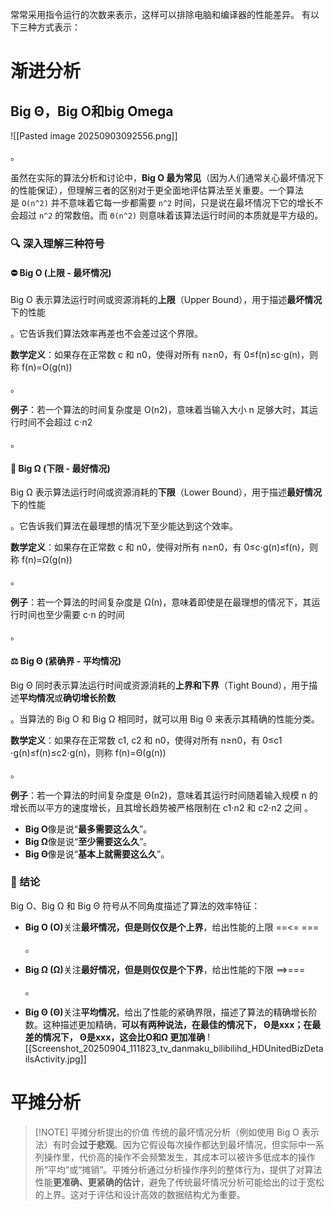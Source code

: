 常常采用指令运行的次数来表示，这样可以排除电脑和编译器的性能差异。
有以下三种方式表示：
# 渐进分析
## Big Θ，Big O和big Omega
![[Pasted image 20250903092556.png]]

  。

虽然在实际的算法分析和讨论中，​**Big O 最为常见**​（因为人们通常关心最坏情况下的性能保证），但理解三者的区别对于更全面地评估算法至关重要。一个算法是 `O(n^2)` 并不意味着它每一步都需要 `n^2` 时间，只是说在最坏情况下它的增长不会超过 `n^2` 的常数倍。而 `Θ(n^2)` 则意味着该算法运行时间的本质就是平方级的。
### 🔍 深入理解三种符号

#### ⛔ Big O (上限 - 最坏情况)

Big O 表示算法运行时间或资源消耗的**上限**​（Upper Bound），用于描述**最坏情况**下的性能

。它告诉我们算法效率再差也不会差过这个界限。

​**数学定义**​：如果存在正常数 c 和 n0​，使得对所有 n≥n0​，有 0≤f(n)≤c⋅g(n)，则称 f(n)=O(g(n))

。

​**例子**​：若一个算法的时间复杂度是 O(n2)，意味着当输入大小 n 足够大时，其运行时间不会超过 c⋅n2

。

#### 🚀 Big Ω (下限 - 最好情况)

Big Ω 表示算法运行时间或资源消耗的**下限**​（Lower Bound），用于描述**最好情况**下的性能

。它告诉我们算法在最理想的情况下至少能达到这个效率。

​**数学定义**​：如果存在正常数 c 和 n0​，使得对所有 n≥n0​，有 0≤c⋅g(n)≤f(n)，则称 f(n)=Ω(g(n))

。

​**例子**​：若一个算法的时间复杂度是 Ω(n)，意味着即使是在最理想的情况下，其运行时间也至少需要 c⋅n 的时间

。

#### ⚖️ Big Θ (紧确界 - 平均情况)

Big Θ 同时表示算法运行时间或资源消耗的**上界和下界**​（Tight Bound），用于描述**平均情况**或**确切增长阶数**​

。当算法的 Big O 和 Big Ω 相同时，就可以用 Big Θ 来表示其精确的性能分类。

​**数学定义**​：如果存在正常数 c1​, c2​ 和 n0​，使得对所有 n≥n0​，有 0≤c1​⋅g(n)≤f(n)≤c2​⋅g(n)，则称 f(n)=Θ(g(n))

。

​**例子**​：若一个算法的时间复杂度是 Θ(n2)，意味着其运行时间随着输入规模 n 的增长而以平方的速度增长，且其增长趋势被严格限制在 c1​⋅n2 和 c2​⋅n2 之间
    。
- ​**Big O**​ 像是说“**最多需要这么久**”。
- ​**Big Ω**​ 像是说“**至少需要这么久**”。
- ​**Big Θ**​ 像是说“**基本上就需要这么久**”。

### 💎 结论

Big O、Big Ω 和 Big Θ 符号从不同角度描述了算法的效率特征：

- ​**Big O (O)​**​ 关注**最坏情况，但是则仅仅是个上界**，给出性能的上限 ==<= ===
    
    。
- ​**Big Ω (Ω)​**​ 关注**最好情况，但是则仅仅是个下界**，给出性能的下限 ==>===
    
    。
- ​**Big Θ (Θ)​**​ 关注**平均情况**，给出了性能的紧确界限，描述了算法的精确增长阶数。这种描述更加精确，**可以有两种说法，在最佳的情况下， Θ是xxx；在最差的情况下， Θ是xxx，这会比O和Ω 更加准确**
    ![[Screenshot_20250904_111823_tv_danmaku_bilibilihd_HDUnitedBizDetailsActivity.jpg]]
# 平摊分析

> [!NOTE] 平摊分析提出的价值
> 传统的最坏情况分析（例如使用 Big O 表示法）有时会**过于悲观**​。因为它假设每次操作都达到最坏情况，但实际中一系列操作里，代价高的操作不会频繁发生，其成本可以被许多低成本的操作所“平均”或“摊销”。平摊分析通过分析操作序列的整体行为，提供了对算法性能**更准确、更紧确的估计**，避免了传统最坏情况分析可能给出的过于宽松的上界。这对于评估和设计高效的数据结构尤为重要。

